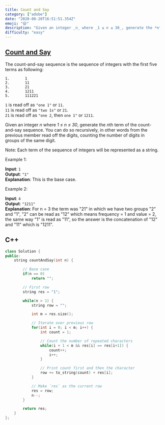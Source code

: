 ```yaml
---
title: Count and Say
category: ["adobe"]
date: "2020-08-20T16:51:51.354Z"
emoji: "😄"
description: "Given an integer _n_ where _1 ≤ n ≤ 30_, generate the *n*th term of the count-and-say sequence."
difficulty: "easy"
---
```


## [Count and Say](https://leetcode.com/problems/count-and-say/)

The count-and-say sequence is the sequence of integers with the first five terms as following:

```
1.       1
2.       11
3.       21
4.       1211
5.       111221
```

`1` is read off as `"one 1"` or `11`.  
`11` is read off as `"two 1s"` or `21`.  
`21` is read off as `"one 2`, then `one 1"` or `1211`.

Given an integer _n_ where _1 ≤ n ≤ 30_, generate the *n*th term of the count-and-say sequence. You can do so recursively, in other words from the previous member read off the digits, counting the number of digits in groups of the same digit.

Note: Each term of the sequence of integers will be represented as a string.

Example 1:

**Input**: `1`  
**Output**: `"1"`  
**Explanation**: This is the base case.

Example 2:

**Input**: `4`  
**Output**: `"1211"`  
**Explanation**: For n = 3 the term was "21" in which we have two groups "2" and "1", "2" can be read as "12" which means frequency = 1 and value = 2, the same way "1" is read as "11", so the answer is the concatenation of "12" and "11" which is "1211".

## C++

```cpp
class Solution {
public:
    string countAndSay(int n) {

        // Base case
        if(n == 0)
            return "";

        // First row
        string res = "1";

        while(n > 1) {
            string row = "";

            int m = res.size();

            // Iterate over previous row
            for(int i = 0; i < m; i++) {
                int count = 1;

                // Count the number of repeated characters
                while(i + 1 < m && res[i] == res[i+1]) {
                    count++;
                    i++;
                }

                // Print count first and then the character
                row += to_string(count) + res[i];
            }

            // Make `res` as the current row
            res = row;
            n--;
        }

        return res;
    }
};
```
